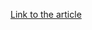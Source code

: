 [Link to the article](https://www.binarydefense.com/resources/blog/the-imperative-of-threat-hunting-for-a-mature-security-posture/)
